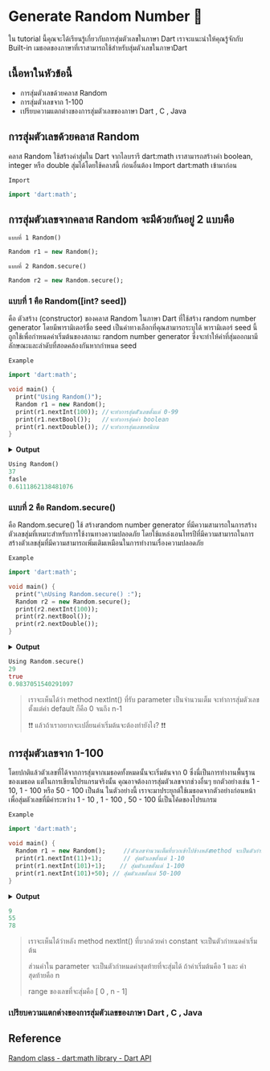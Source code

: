 # Generate Random Number 🤡
ใน tutorial นี้คุณจะได้เรียนรู้เกี่ยวกับการสุ่มตัวเลขในภาษา Dart เราจะแนะนำให้คุณรู้จักกับ Built-in เมธอดของภาษาที่เราสามารถใช้สำหรับสุ่มตัวเลขในภาษาDart 

## เนื้อหาในหัวข้อนี้ ##
- การสุ่มตัวเลขด้วยคลาส Random
- การสุ่มตัวเลขจาก 1-100
- เปรียบความแตกต่างของการสุ่มตัวเลขของภาษา Dart , C , Java

 ## การสุ่มตัวเลขด้วยคลาส Random
 คลาส Random ใช้สร้างค่าสุ่มใน Dart จากไลบรารี dart:math เราสามารถสร้างค่า boolean, integer หรือ double สุ่มได้โดยใช้คลาสนี้ ก่อนอื่นต้อง Import dart:math เข้ามาก่อน
 
`Import`
 ```dart    
import 'dart:math';
```

## การสุ่มตัวเลขจากคลาส Random จะมีด้วยกันอยู่ 2 แบบคือ

`แบบที่ 1 Random()`
 ```dart    
Random r1 = new Random();
```
`แบบที่ 2 Random.secure()`
 ```dart    
Random r2 = new Random.secure();
```

### แบบที่ 1 คือ Random([int? seed]) ###
   คือ ตัวสร้าง (constructor) ของคลาส Random ในภาษา Dart ที่ใช้สร้าง random number generator โดยมีพารามิเตอร์ชื่อ seed เป็นค่าทางเลือกที่คุณสามารถระบุได้ พารามิเตอร์ seed นี้ถูกใช้เพื่อกำหนดค่าเริ่มต้นของสถานะ random number generator ซึ่งจะทำให้ค่าที่สุ่มออกมามีลักษณะและลำดับที่สอดคล้องกันหากกำหนด seed

`Example`
 ```dart    
import 'dart:math';

void main() {
   print("Using Random()");
   Random r1 = new Random();
   print(r1.nextInt(100)); //จะทำการสุ่มตััวเลขตั้งแต่ 0-99
   print(r1.nextBool());   //จะทำการสุ่มค่า boolean
   print(r1.nextDouble()); //จะทำการสุ่มเลขทศนิยม
}
```
<details>
  <summary><strong>Output</strong></summary>
  <pre><code>Program continues after than assert</code></pre>
</details>

```dart  
Using Random()
37
fasle
0.6111862138481076
```
   ### แบบที่ 2 คือ Random.secure() 
 คือ Random.secure() ใช้ สร้างrandom number generator ที่มีความสามารถในการสร้างตัวเลขสุ่มที่เหมาะสำหรับการใช้งานทางความปลอดภัย โดยใช้แหล่งเอนโทรปีที่มีความสามารถในการสร้างตัวเลขสุ่มที่มีความสามารถเพิ่มเติมเหมือนในการทำงานเรื่องความปลอดภัย

 `Example`
 ```dart    
import 'dart:math';

void main() {
   print("\nUsing Random.secure() :");
   Random r2 = new Random.secure();
   print(r2.nextInt(100));
   print(r2.nextBool());
   print(r2.nextDouble());
}
```
<details>
  <summary><strong>Output</strong></summary>
  <pre><code>Program continues after than assert</code></pre>
</details>

```dart  
Using Random.secure()
29
true
0.9837051540291097
```
> เราจะเห็นได้ว่า method nextInt() ที่รับ parameter เป็นจำนวนเต็ม จะทำการสุ่มตัวเลข ตั้งแต่ค่า default ก็คือ 0 จนถึง n-1
> 
> ❗❗ แล้วถ้าเราอยากจะเปลี่ยนค่าเริ่มต้นจะต้องทำยังไง? ❗❗
 ## การสุ่มตัวเลขจาก 1-100
  โดยปกติแล้วตัวเลขที่ได้จากการสุ่มจากเมธอดทั้งหมดนั้นจะเริ่มต้นจาก 0 ซึ่งนี่เป็นการทำงานพื้นฐานของเมธอด แต่ในการเขียนโปรแกรมจริงนั้น คุณอาจต้องการสุ่มตัวเลขจากช่วงอื่นๆ ยกตัวอย่างเช่น 1 - 10, 1 - 100 หรือ 50 - 100 เป็นต้น ในตัวอย่างนี้ เราจะมาประยุกต์ใช้เมธอดจากตัวอย่างก่อนหน้าเพื่อสุ่มตัวเลขที่มีค่าระหว่าง 1 - 10 , 1 - 100 , 50 - 100   นี่เป็นโค้ดของโปรแกรม
  
 `Example`
 ```dart    
import 'dart:math';

void main() {
   Random r1 = new Random();     //ตัวเลขจำนวนเต็มที่บวกเข้าไปข้างหลังmethod จะเป็นตัวกำหนดค่าเริ่มต้น
   print(r1.nextInt(11)+1);      // สุ่มตัวเลขตั้งแต่ 1-10
   print(r1.nextInt(101)+1);    // สุ่มตัวเลขตั้งแต่ 1-100
   print(r1.nextInt(101)+50); // สุ่มตัวเลขตั้งแต่ 50-100
}
```
<details>
  <summary><strong>Output</strong></summary>
  <pre><code>Program continues after than assert</code></pre>
</details>

```dart  
9
55
78
```
> เราจะเห็นได้ว่าหลัง method nextInt() ที่บวกด้วยค่า constant จะเป็นตัวกำหนดค่าเริ่มต้น
> 
> ส่วนค่าใน parameter จะเป็นตัวกำหนดค่าสุดท้ายที่จะสุ่มได้ ถ้าค่าเริ่มต้นคือ 1 และ ค่าสุดท้ายคือ n
>
> range ของเลขที่จะสุ่มคือ [ 0 , n - 1]

### เปรียบความแตกต่างของการสุ่มตัวเลขของภาษา Dart , C , Java


## Reference
[Random class - dart:math library - Dart API](https://api.dart.dev/stable/3.1.0/dart-math/Random-class.html)
